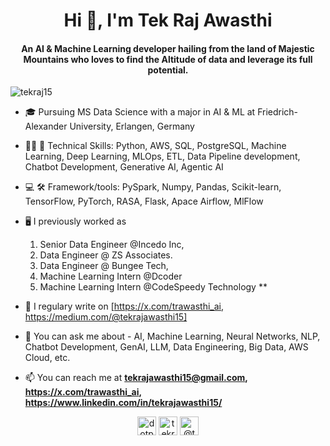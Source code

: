 <h1 align="center">Hi 👋, I'm Tek Raj Awasthi</h1>
<h4 align="center"> An AI & Machine Learning developer hailing from the land of Majestic Mountains who loves to find the Altitude of data and leverage its full potential.</h4>

<p align="left"> <img src="https://komarev.com/ghpvc/?username=tekraj15" alt="tekraj15" /> </p>

- 🎓 Pursuing MS Data Science with a major in AI & ML at Friedrich-Alexander University, Erlangen, Germany 
- 🧑‍💻 🚀 Technical Skills: Python, AWS, SQL, PostgreSQL, Machine Learning, Deep Learning, MLOps, ETL, Data Pipeline development, Chatbot Development, Generative AI, Agentic AI
- 💻 🛠️ Framework/tools: PySpark, Numpy, Pandas, Scikit-learn, TensorFlow, PyTorch, RASA, Flask, Apace Airflow, MlFlow

 
- 🖥 I previously worked as
  
  1. Senior Data Engineer @Incedo Inc,
  2. Data Engineer @ ZS Associates.
  3. Data Engineer @ Bungee Tech,
  4. Machine Learning Intern @Dcoder
  5. Machine Learning Intern @CodeSpeedy Technology **

- 📝 I regulary write on [https://x.com/trawasthi_ai, https://medium.com/@tekrajawasthi15]

- 💬 You can ask me about - AI, Machine Learning, Neural Networks, NLP, Chatbot Development, GenAI, LLM, Data Engineering, Big Data, AWS Cloud, etc.
  
- 📫 You can reach me at **tekrajawasthi15@gmail.com, https://x.com/trawasthi_ai, https://www.linkedin.com/in/tekrajawasthi15/**


<p align="center">
<a href="https://twitter.com/trawasthi_ai" target="blank"><img align="center" src="https://cdn.jsdelivr.net/npm/simple-icons@3.0.1/icons/twitter.svg" alt="dotpyarmy" height="30" width="30" /></a>
<a href="https://linkedin.com/in/tekrajawasthi15" target="blank"><img align="center" src="https://cdn.jsdelivr.net/npm/simple-icons@3.0.1/icons/linkedin.svg" alt="tekrajawasthi15" height="30" width="30" /></a>
<a href="https://medium.com/@tekrajawasthi15" target="blank"><img align="center" src="https://cdn.jsdelivr.net/npm/simple-icons@3.0.1/icons/medium.svg" alt="@tekrajawasthi15" height="30" width="30" /></a>
</p>
